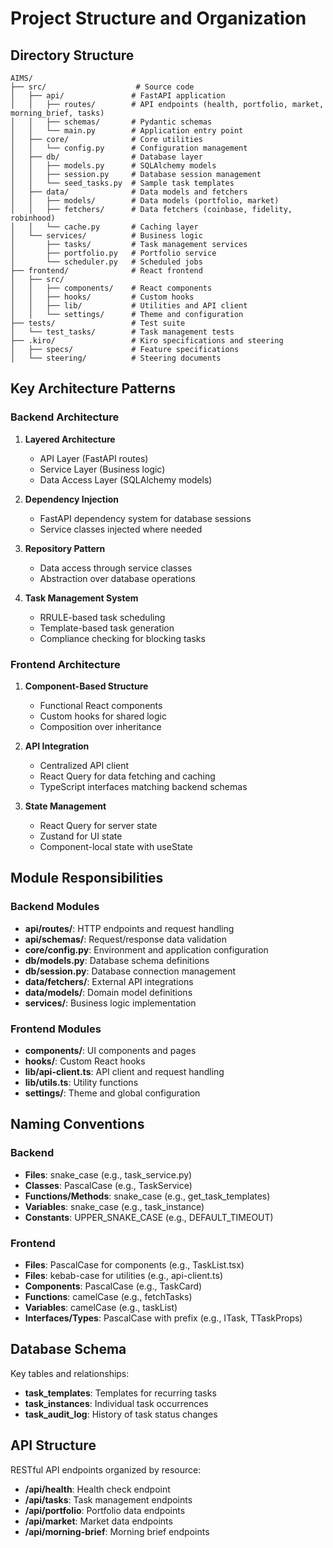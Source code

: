 # Project Structure and Organization

## Directory Structure

```
AIMS/
├── src/                    # Source code
│   ├── api/               # FastAPI application
│   │   ├── routes/        # API endpoints (health, portfolio, market, morning_brief, tasks)
│   │   ├── schemas/       # Pydantic schemas
│   │   └── main.py        # Application entry point
│   ├── core/              # Core utilities
│   │   └── config.py      # Configuration management
│   ├── db/                # Database layer
│   │   ├── models.py      # SQLAlchemy models
│   │   ├── session.py     # Database session management
│   │   └── seed_tasks.py  # Sample task templates
│   ├── data/              # Data models and fetchers
│   │   ├── models/        # Data models (portfolio, market)
│   │   ├── fetchers/      # Data fetchers (coinbase, fidelity, robinhood)
│   │   └── cache.py       # Caching layer
│   └── services/          # Business logic
│       ├── tasks/         # Task management services
│       ├── portfolio.py   # Portfolio service
│       └── scheduler.py   # Scheduled jobs
├── frontend/              # React frontend
│   ├── src/
│   │   ├── components/    # React components
│   │   ├── hooks/         # Custom hooks
│   │   ├── lib/           # Utilities and API client
│   │   └── settings/      # Theme and configuration
├── tests/                 # Test suite
│   └── test_tasks/        # Task management tests
├── .kiro/                 # Kiro specifications and steering
│   ├── specs/             # Feature specifications
│   └── steering/          # Steering documents
```

## Key Architecture Patterns

### Backend Architecture

1. **Layered Architecture**
   - API Layer (FastAPI routes)
   - Service Layer (Business logic)
   - Data Access Layer (SQLAlchemy models)

2. **Dependency Injection**
   - FastAPI dependency system for database sessions
   - Service classes injected where needed

3. **Repository Pattern**
   - Data access through service classes
   - Abstraction over database operations

4. **Task Management System**
   - RRULE-based task scheduling
   - Template-based task generation
   - Compliance checking for blocking tasks

### Frontend Architecture

1. **Component-Based Structure**
   - Functional React components
   - Custom hooks for shared logic
   - Composition over inheritance

2. **API Integration**
   - Centralized API client
   - React Query for data fetching and caching
   - TypeScript interfaces matching backend schemas

3. **State Management**
   - React Query for server state
   - Zustand for UI state
   - Component-local state with useState

## Module Responsibilities

### Backend Modules

- **api/routes/**: HTTP endpoints and request handling
- **api/schemas/**: Request/response data validation
- **core/config.py**: Environment and application configuration
- **db/models.py**: Database schema definitions
- **db/session.py**: Database connection management
- **data/fetchers/**: External API integrations
- **data/models/**: Domain model definitions
- **services/**: Business logic implementation

### Frontend Modules

- **components/**: UI components and pages
- **hooks/**: Custom React hooks
- **lib/api-client.ts**: API client and request handling
- **lib/utils.ts**: Utility functions
- **settings/**: Theme and global configuration

## Naming Conventions

### Backend

- **Files**: snake_case (e.g., task_service.py)
- **Classes**: PascalCase (e.g., TaskService)
- **Functions/Methods**: snake_case (e.g., get_task_templates)
- **Variables**: snake_case (e.g., task_instance)
- **Constants**: UPPER_SNAKE_CASE (e.g., DEFAULT_TIMEOUT)

### Frontend

- **Files**: PascalCase for components (e.g., TaskList.tsx)
- **Files**: kebab-case for utilities (e.g., api-client.ts)
- **Components**: PascalCase (e.g., TaskCard)
- **Functions**: camelCase (e.g., fetchTasks)
- **Variables**: camelCase (e.g., taskList)
- **Interfaces/Types**: PascalCase with prefix (e.g., ITask, TTaskProps)

## Database Schema

Key tables and relationships:

- **task_templates**: Templates for recurring tasks
- **task_instances**: Individual task occurrences
- **task_audit_log**: History of task status changes

## API Structure

RESTful API endpoints organized by resource:

- **/api/health**: Health check endpoint
- **/api/tasks**: Task management endpoints
- **/api/portfolio**: Portfolio data endpoints
- **/api/market**: Market data endpoints
- **/api/morning-brief**: Morning brief endpoints